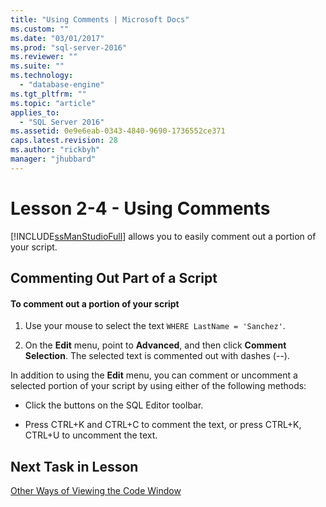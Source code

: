 ```yaml
---
title: "Using Comments | Microsoft Docs"
ms.custom: ""
ms.date: "03/01/2017"
ms.prod: "sql-server-2016"
ms.reviewer: ""
ms.suite: ""
ms.technology: 
  - "database-engine"
ms.tgt_pltfrm: ""
ms.topic: "article"
applies_to: 
  - "SQL Server 2016"
ms.assetid: 0e9e6eab-0343-4840-9690-1736552ce371
caps.latest.revision: 28
ms.author: "rickbyh"
manager: "jhubbard"
---
```

# Lesson 2-4 - Using Comments
[!INCLUDE[ssManStudioFull](../../../a9notintoc/includes/ssmanstudiofull-md.md)] allows you to easily comment out a portion of your script.  
  
## Commenting Out Part of a Script  
  
#### To comment out a portion of your script  
  
1.  Use your mouse to select the text `WHERE LastName = 'Sanchez'`.  
  
2.  On the **Edit** menu, point to **Advanced**, and then click **Comment Selection**. The selected text is commented out with dashes (--).  
  
In addition to using the **Edit** menu, you can comment or uncomment a selected portion of your script by using either of the following methods:  
  
-   Click the buttons on the SQL Editor toolbar.  
  
-   Press CTRL+K and CTRL+C to comment the text, or press CTRL+K, CTRL+U to uncomment the text.  
  
## Next Task in Lesson  
[Other Ways of Viewing the Code Window](../../../tools/sql-server-management-studio/tutorials/lesson-2-5-other-ways-of-viewing-the-code-window.md)  
  
  
  
